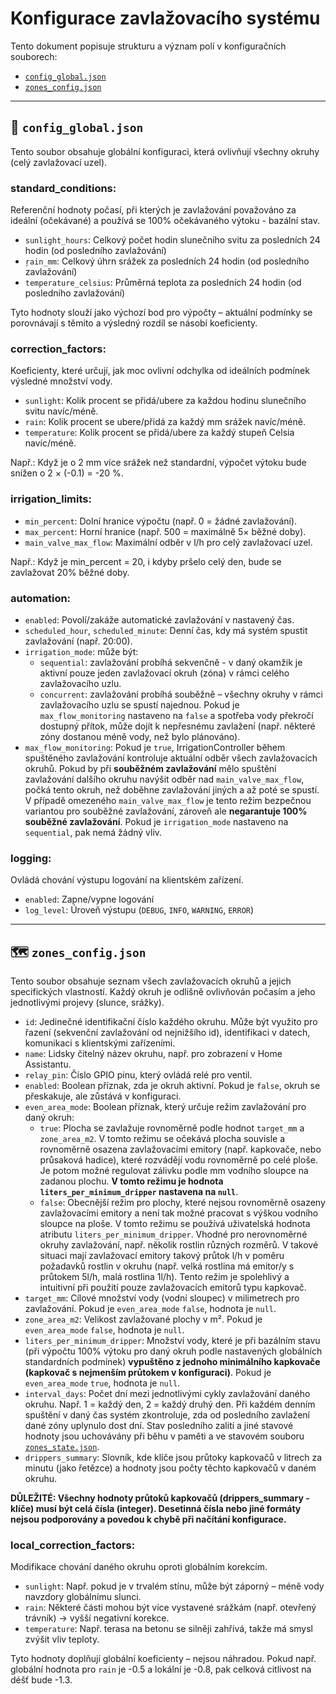 # Konfigurace zavlažovacího systému

Tento dokument popisuje strukturu a význam polí v konfiguračních souborech:

- [`config_global.json`](./config_global.json)
- [`zones_config.json`](./zones_config.json)

---

## 🔧 `config_global.json`

Tento soubor obsahuje globální konfiguraci, která ovlivňují všechny okruhy (celý zavlažovací uzel).

### standard_conditions:
Referenční hodnoty počasí, při kterých je zavlažování považováno za ideální (očekávané) a používá se 100% očekávaného výtoku - bazální stav.

- `sunlight_hours`: Celkový počet hodin slunečního svitu za posledních 24 hodin (od posledního zavlažování)
- `ŗain_mm`: Celkový úhrn srážek za posledních 24 hodin (od posledního zavlažování)
- `temperature_celsius`: Průměrná teplota za posledních 24 hodin (od posledního zavlažování)

Tyto hodnoty slouží jako výchozí bod pro výpočty – aktuální podmínky se porovnávají s těmito a výsledný rozdíl se násobí koeficienty.

### correction_factors:
Koeficienty, které určují, jak moc ovlivní odchylka od ideálních podmínek výsledné množství vody.

- `sunlight`: Kolik procent se přidá/ubere za každou hodinu slunečního svitu navíc/méně.
- `rain`: Kolik procent se ubere/přidá za každý mm srážek navíc/méně.
- `temperature`: Kolik procent se přidá/ubere za každý stupeň Celsia navíc/méně.

Např.:
Když je o 2 mm více srážek než standardní, výpočet výtoku bude snížen o 2 × (-0.1) = -20 %.

### irrigation_limits:
- `min_percent`: Dolní hranice výpočtu (např. 0 = žádné zavlažování).
- `max_percent`: Horní hranice (např. 500 = maximálně 5× běžné doby).
- `main_valve_max_flow`: Maximální odběr v l/h pro celý zavlažovací uzel.

Např.:
Když je min_percent = 20, i kdyby pršelo celý den, bude se zavlažovat 20% běžné doby.

### automation:
- `enabled`: Povolí/zakáže automatické zavlažování v nastavený čas.
- `scheduled_hour`, `scheduled_minute`: Denní čas, kdy má systém spustit zavlažování (např. 20:00).
- `irrigation_mode`: může být:
    - `sequential`: zavlažování probíhá sekvenčně - v daný okamžik je aktivní pouze jeden zavlažovací okruh (zóna) v rámci celého zavlažovacího uzlu.
    - `concurrent`: zavlažování probíhá souběžně – všechny okruhy v rámci zavlažovacího uzlu se spustí najednou. Pokud je `max_flow_monitoring` nastaveno na `false` a spotřeba vody překročí dostupný přítok, může dojít k nepřesnému zavlažení (např. některé zóny dostanou méně vody, než bylo plánováno).
- `max_flow_monitoring`: Pokud je `true`, IrrigationController během spuštěného zavlažování kontroluje aktuální odběr všech zavlažovacích okruhů. Pokud by při **souběžném zavlažování** mělo spuštění zavlažování dalšího okruhu navýšit odběr nad `main_valve_max_flow`, počká tento okruh, než doběhne zavlažování jiných a až poté se spustí. V případě omezeného `main_valve_max_flow` je tento režim bezpečnou variantou pro souběžné zavlažování, zároveň ale **negarantuje 100% souběžné zavlažování**. Pokud je `irrigation_mode` nastaveno na `sequential`, pak nemá žádný vliv.

### logging:
Ovládá chování výstupu logování na klientském zařízení.

- `enabled`: Zapne/vypne logování
- `log_level`: Úroveň výstupu (`DEBUG`, `INFO`, `WARNING`, `ERROR`)

---

## 🗺️ `zones_config.json`

Tento soubor obsahuje seznam všech zavlažovacích okruhů a jejich specifických vlastností. Každý okruh je odlišně ovlivňován počasím a jeho jednotlivými projevy (slunce, srážky).

- `id`: Jedinečné identifikační číslo každého okruhu. Může být využito pro řazení (sekvenční zavlažování od nejnižšího id), identifikaci v datech, komunikaci s klientskými zařízeními.
- `name`: Lidsky čitelný název okruhu, např. pro zobrazení v Home Assistantu.
- `relay_pin`: Číslo GPIO pinu, který ovládá relé pro ventil.
- `enabled`: Boolean příznak, zda je okruh aktivní. Pokud je `false`, okruh se přeskakuje, ale zůstává v konfiguraci.
- `even_area_mode`: Boolean příznak, který určuje režim zavlažování pro daný okruh:
    - `true`: Plocha se zavlažuje rovnoměrně podle hodnot `target_mm` a `zone_area_m2`. V tomto režimu se očekává plocha souvisle a rovnoměrně osazena zavlažovacími emitory (např. kapkovače, nebo průsaková hadice), které rozvádějí vodu rovnoměrně po celé ploše. Je potom možné regulovat zálivku podle mm vodního sloupce na zadanou plochu. **V tomto režimu je hodnota `liters_per_minimum_dripper` nastavena na `null`**.
    - `false`: Obecnější režim pro plochy, které nejsou rovnoměrně osazeny zavlažovacími emitory a není tak možné pracovat s výškou vodního sloupce na ploše. V tomto režimu se používá uživatelská hodnota atributu `liters_per_minimum_dripper`. Vhodné pro nerovnoměrné okruhy zavlažování, např. několik rostlin různých rozměrů. V takové situaci mají zavlažovací emitory takový průtok l/h v poměru požadavků rostlin v okruhu (např. velká rostlina má emitor/y s průtokem 5l/h, malá rostlina 1l/h). Tento režim je spolehlivý a intuitivní při použití pouze zavlažovacích emitorů typu kapkovač.
- `target_mm`: Cílové množství vody (vodní sloupec) v milimetrech pro zavlažování. Pokud je `even_area_mode` `false`, hodnota je `null`.
- `zone_area_m2`: Velikost zavlažované plochy v m². Pokud je `even_area_mode` `false`, hodnota je `null`.
- `liters_per_minimum_dripper`: Množství vody, které je při bazálním stavu (při výpočtu 100% výtoku pro daný okruh podle nastavených globálních standardních podmínek) **vypuštěno z jednoho minimálního kapkovače (kapkovač s nejmenším průtokem v konfiguraci)**. Pokud je `even_area_mode` `true`, hodnota je `null`.
- `interval_days`: Počet dní mezi jednotlivými cykly zavlažování daného okruhu. Např. 1 = každý den, 2 = každý druhý den. Při každém denním spuštění v daný čas systém zkontroluje, zda od posledního zavlažení dané zóny uplynulo dost dní. Stav posledního zalití a jiné stavové hodnoty jsou uchovávány při běhu v paměti a ve stavovém souboru [`zones_state.json`](./../data/zones_state.json).
- `drippers_summary`: Slovník, kde klíče jsou průtoky kapkovačů v litrech za minutu (jako řetězce) a hodnoty jsou počty těchto kapkovačů v daném okruhu.


**DŮLEŽITÉ: Všechny hodnoty průtoků kapkovačů (drippers_summary - klíče) musí být celá čísla (integer). Desetinná čísla nebo jiné formáty nejsou podporovány a povedou k chybě při načítání konfigurace.**


### local_correction_factors:
Modifikace chování daného okruhu oproti globálním korekcím.

- `sunlight`: Např. pokud je v trvalém stínu, může být záporný – méně vody navzdory globálnímu slunci.
- `rain`: Některé části mohou být více vystavené srážkám (např. otevřený trávník) → vyšší negativní korekce.
- `temperature`: Např. terasa na betonu se silněji zahřívá, takže má smysl zvýšit vliv teploty.

Tyto hodnoty doplňují globální koeficienty – nejsou náhradou. Pokud např. globální hodnota pro `rain` je -0.5 a lokální je -0.8, pak celková citlivost na déšť bude -1.3.
